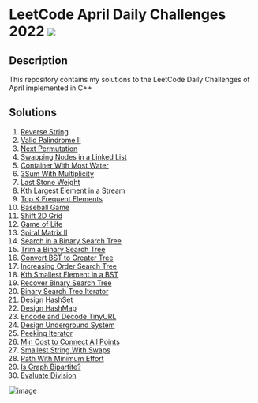 # LeetCode April Daily Challenges 2022 <img src="https://img.icons8.com/external-bearicons-outline-color-bearicons/64/000000/external-Competition-business-and-marketing-bearicons-outline-color-bearicons.png"/>
## Description
This repository contains my solutions to the LeetCode Daily Challenges of April implemented in C++

## Solutions
1. <a href="https://github.com/miraehab/LeetCode-April-Daily-Challenges-2022/blob/main/344.%20Reverse%20String.cpp">Reverse String</a>
2. <a href="https://github.com/miraehab/LeetCode-April-Daily-Challenges-2022/blob/main/680.%20Valid%20Palindrome%20II.cpp">Valid Palindrome II</a>
3. <a href="https://github.com/miraehab/LeetCode-April-Daily-Challenges-2022/blob/main/31.%20Next%20Permutation.cpp">Next Permutation</a>
4. <a href="https://github.com/miraehab/LeetCode-April-Daily-Challenges-2022/blob/main/1721.%20Swapping%20Nodes%20in%20a%20Linked%20List.cpp">Swapping Nodes in a Linked List</a>
5. <a href="https://github.com/miraehab/LeetCode-April-Daily-Challenges-2022/blob/main/11.%20Container%20With%20Most%20Water.cpp">Container With Most Water</a>
6. <a href="https://github.com/miraehab/LeetCode-April-Daily-Challenges-2022/blob/main/923.%203Sum%20With%20Multiplicity.cpp">3Sum With Multiplicity</a>
7. <a href="https://github.com/miraehab/LeetCode-April-Daily-Challenges-2022/blob/main/1046.%20Last%20Stone%20Weight.cpp">Last Stone Weight</a>
8. <a href="https://github.com/miraehab/LeetCode-April-Daily-Challenges-2022/blob/main/703.%20Kth%20Largest%20Element%20in%20a%20Stream.cpp">Kth Largest Element in a Stream</a>
9. <a href="https://github.com/miraehab/LeetCode-April-Daily-Challenges-2022/blob/main/347.%20Top%20K%20Frequent%20Elements.cpp">Top K Frequent Elements</a>
10. <a href="https://github.com/miraehab/LeetCode-April-Daily-Challenges-2022/blob/main/682.%20Baseball%20Game.cpp">Baseball Game</a>
11. <a href="https://github.com/miraehab/LeetCode-April-Daily-Challenges-2022/blob/main/1260.%20Shift%202D%20Grid.cpp">Shift 2D Grid</a>
12. <a href="https://github.com/miraehab/LeetCode-April-Daily-Challenges-2022/blob/main/289.%20Game%20of%20Life.cpp">Game of Life</a>
13. <a href="https://github.com/miraehab/LeetCode-April-Daily-Challenges-2022/blob/main/59.%20Spiral%20Matrix%20II.cpp">Spiral Matrix II</a>
14. <a href="https://github.com/miraehab/LeetCode-April-Daily-Challenges-2022/blob/main/700.%20Search%20in%20a%20Binary%20Search%20Tree.cpp">Search in a Binary Search Tree</a>
15. <a href="https://github.com/miraehab/LeetCode-April-Daily-Challenges-2022/blob/main/669.%20Trim%20a%20Binary%20Search%20Tree.cpp">Trim a Binary Search Tree</a>
16. <a href="https://github.com/miraehab/LeetCode-April-Daily-Challenges-2022/blob/main/538.%20Convert%20BST%20to%20Greater%20Tree.cpp">Convert BST to Greater Tree</a>
17. <a href="https://github.com/miraehab/LeetCode-April-Daily-Challenges-2022/blob/main/897.%20Increasing%20Order%20Search%20Tree.cpp">Increasing Order Search Tree</a>
18. <a href="https://github.com/miraehab/LeetCode-April-Daily-Challenges-2022/blob/main/230.%20Kth%20Smallest%20Element%20in%20a%20BST.cpp">Kth Smallest Element in a BST</a>
19. <a href="https://github.com/miraehab/LeetCode-April-Daily-Challenges-2022/blob/main/99.%20Recover%20Binary%20Search%20Tree.cpp">Recover Binary Search Tree</a>
20. <a href="https://github.com/miraehab/LeetCode-April-Daily-Challenges-2022/blob/main/173.%20Binary%20Search%20Tree%20Iterator.cpp">Binary Search Tree Iterator</a>
21. <a href="https://github.com/miraehab/LeetCode-April-Daily-Challenges-2022/blob/main/705.%20Design%20HashSet.cpp">Design HashSet</a>
22. <a href="https://github.com/miraehab/LeetCode-April-Daily-Challenges-2022/blob/main/706.%20Design%20HashMap.cpp">Design HashMap</a>
23. <a href="https://github.com/miraehab/LeetCode-April-Daily-Challenges-2022/blob/main/535.%20Encode%20and%20Decode%20TinyURL.cpp">Encode and Decode TinyURL</a>
24. <a href="https://github.com/miraehab/LeetCode-April-Daily-Challenges-2022/blob/main/1396.%20Design%20Underground%20System.cpp">Design Underground System</a>
25. <a href="https://github.com/miraehab/LeetCode-April-Daily-Challenges-2022/blob/main/284.%20Peeking%20Iterator.cpp">Peeking Iterator</a>
26. <a href="https://github.com/miraehab/LeetCode-April-Daily-Challenges-2022/blob/main/1584.%20Min%20Cost%20to%20Connect%20All%20Points.cpp">Min Cost to Connect All Points</a>
27. <a href="https://github.com/miraehab/LeetCode-April-Daily-Challenges-2022/blob/main/1202.%20Smallest%20String%20With%20Swaps.cpp">Smallest String With Swaps</a>
28. <a href="https://github.com/miraehab/LeetCode-April-Daily-Challenges-2022/blob/main/1631.%20Path%20With%20Minimum%20Effort.cpp">Path With Minimum Effort</a>
29. <a href="https://github.com/miraehab/LeetCode-April-Daily-Challenges-2022/blob/main/785.%20Is%20Graph%20Bipartite.cpp">Is Graph Bipartite?</a>
30. <a href="https://github.com/miraehab/LeetCode-April-Daily-Challenges-2022/blob/main/399.%20Evaluate%20Division.cpp">Evaluate Division</a>

![image](https://user-images.githubusercontent.com/74511706/166122989-0662aa18-80c6-4060-b68e-a23a8a815e81.png)
